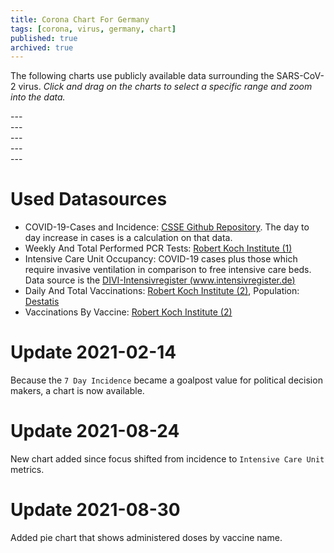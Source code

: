 ```yaml
---
title: Corona Chart For Germany
tags: [corona, virus, germany, chart]
published: true
archived: true
---
```

The following charts use publicly available data surrounding the SARS-CoV-2 virus. *Click and drag on the charts to select a specific range and zoom into the data.*

<div id="chart-corona-cases-germany"></div>
---
<div class="spacer"></div>
<div id="chart-corona-incidence-and-rvalue-germany"></div>
---
<div class="spacer"></div>
<div id="chart-corona-tests-germany"></div>
---
<div class="spacer"></div>
<div id="chart-corona-icuo-germany"></div>
---
<div class="spacer"></div>
<div id="chart-corona-vaccinations-germany"></div>
---
<div class="spacer"></div>
<div id="chart-corona-vaccinations-by-vaccine-germany"></div>

# Used Datasources
* COVID-19-Cases and Incidence: [CSSE Github Repository][1]. The day to day increase in cases is a calculation on that data.
* Weekly And Total Performed PCR Tests: [Robert Koch Institute (1)][2]
* Intensive Care Unit Occupancy: COVID-19 cases plus those which require invasive ventilation in comparison to free intensive care beds. Data source is the [DIVI-Intensivregister (www.intensivregister.de)][3]
* Daily And Total Vaccinations: [Robert Koch Institute (2)][4], Population: [Destatis][5]
* Vaccinations By Vaccine: [Robert Koch Institute (2)][4]


[1]: <https://github.com/CSSEGISandData/COVID-19> "COVID-19 Data Repository by the Center for Systems Science and Engineering (CSSE) at Johns Hopkins University"
[2]: <https://www.rki.de/DE/Content/InfAZ/N/Neuartiges_Coronavirus/Daten/Testzahlen-gesamt.xlsx?__blob=publicationFile> "Erfassung der SARS-CoV-2-Testzahlen in Deutschland"
[3]: <https://www.intensivregister.de> "DIVI-Intensivregister (www.intensivregister.de)"
[4]: <https://raw.githubusercontent.com/robert-koch-institut/COVID-19-Impfungen_in_Deutschland/master/Aktuell_Deutschland_Bundeslaender_COVID-19-Impfungen.csv> "COVID-19-Impfungen_in_Deutschland/Aktuell_Deutschland_Bundeslaender_COVID-19-Impfungen.csv"
[5]: <https://www.destatis.de/DE/Themen/Gesellschaft-Umwelt/Bevoelkerung/Bevoelkerungsstand/Tabellen/zensus-geschlecht-staatsangehoerigkeit-2021.html> "Bevölkerung nach Nationalität und Geschlecht 2021"

# Update 2021-02-14
Because the `7 Day Incidence` became a goalpost value for political decision makers, a chart is now available.

# Update 2021-08-24
New chart added since focus shifted from incidence to `Intensive Care Unit` metrics.

# Update 2021-08-30
Added pie chart that shows administered doses by vaccine name.

<script type="module" src="/assets/js/corona.mjs" />
